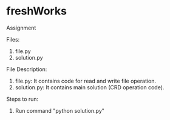 # freshWorks
Assignment

Files:
  1. file.py
  2. solution.py
  
File Description:
  1. file.py: It contains code for read and write file operation.
  2. solution.py: It contains main solution (CRD operation code).

Steps to run:
  1. Run command "python solution.py"
